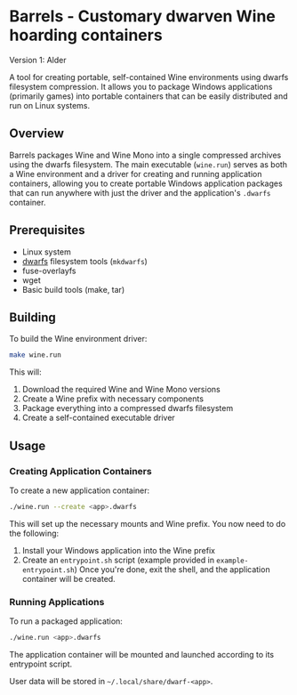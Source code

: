 # Barrels - Customary dwarven Wine hoarding containers

Version 1: Alder

A tool for creating portable, self-contained Wine environments using dwarfs filesystem compression. It allows you to package Windows applications (primarily games) into portable containers that can be easily distributed and run on Linux systems.

## Overview

Barrels packages Wine and Wine Mono into a single compressed archives using the dwarfs filesystem. The main executable (`wine.run`) serves as both a Wine environment and a driver for creating and running application containers, allowing you to create portable Windows application packages that can run anywhere with just the driver and the application's `.dwarfs` container.

## Prerequisites

- Linux system
- [dwarfs](https://github.com/mhx/dwarfs) filesystem tools (`mkdwarfs`)
- fuse-overlayfs
- wget
- Basic build tools (make, tar)

## Building

To build the Wine environment driver:

```bash
make wine.run
```

This will:
1. Download the required Wine and Wine Mono versions
2. Create a Wine prefix with necessary components
3. Package everything into a compressed dwarfs filesystem
4. Create a self-contained executable driver

## Usage

### Creating Application Containers

To create a new application container:

```bash
./wine.run --create <app>.dwarfs
```

This will set up the necessary mounts and Wine prefix.
You now need to do the following:
1. Install your Windows application into the Wine prefix
2. Create an `entrypoint.sh` script (example provided in `example-entrypoint.sh`)
Once you're done, exit the shell, and the application container will be created.

### Running Applications

To run a packaged application:

```bash
./wine.run <app>.dwarfs
```

The application container will be mounted and launched according to its entrypoint script.

User data will be stored in `~/.local/share/dwarf-<app>`.
